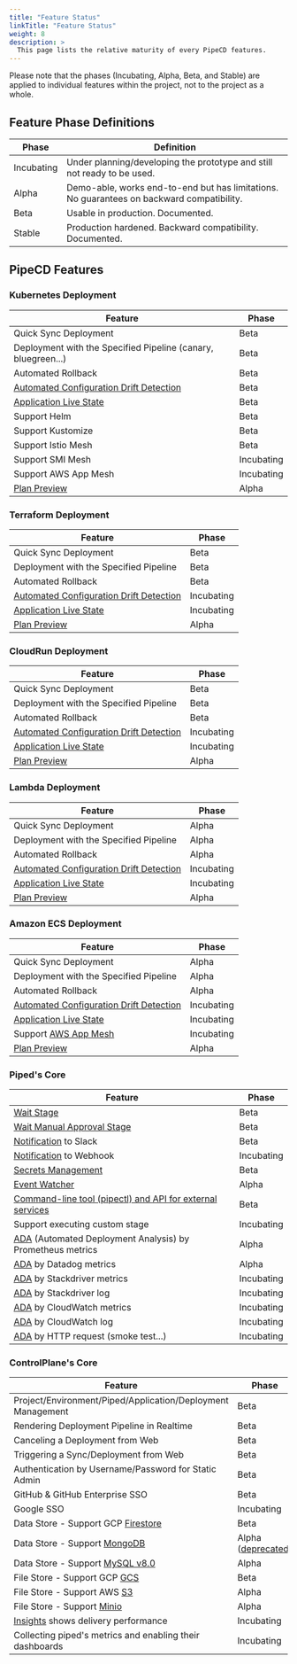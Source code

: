 ```yaml
---
title: "Feature Status"
linkTitle: "Feature Status"
weight: 8
description: >
  This page lists the relative maturity of every PipeCD features.
---
```


Please note that the phases (Incubating, Alpha, Beta, and Stable) are applied to individual features within the project, not to the project as a whole.

## Feature Phase Definitions

| Phase | Definition |
|-|-|
| Incubating | Under planning/developing the prototype and still not ready to be used. |
| Alpha | Demo-able, works end-to-end but has limitations. No guarantees on backward compatibility. |
| Beta | Usable in production. Documented. |
| Stable | Production hardened. Backward compatibility. Documented. |

## PipeCD Features

### Kubernetes Deployment

| Feature | Phase |
|-|-|
| Quick Sync Deployment | Beta |
| Deployment with the Specified Pipeline (canary, bluegreen...) | Beta |
| Automated Rollback | Beta |
| [Automated Configuration Drift Detection](/docs/user-guide/configuration-drift-detection/) | Beta |
| [Application Live State](/docs/user-guide/application-live-state/) | Beta |
| Support Helm | Beta |
| Support Kustomize | Beta |
| Support Istio Mesh | Beta |
| Support SMI Mesh | Incubating |
| Support AWS App Mesh | Incubating |
| [Plan Preview](/docs/user-guide/plan-preview) | Alpha |

### Terraform Deployment

| Feature | Phase |
|-|-|
| Quick Sync Deployment | Beta |
| Deployment with the Specified Pipeline | Beta |
| Automated Rollback | Beta |
| [Automated Configuration Drift Detection](/docs/user-guide/configuration-drift-detection/) | Incubating |
| [Application Live State](/docs/user-guide/application-live-state/) | Incubating |
| [Plan Preview](/docs/user-guide/plan-preview) | Alpha |

### CloudRun Deployment

| Feature | Phase |
|-|-|
| Quick Sync Deployment | Beta |
| Deployment with the Specified Pipeline | Beta |
| Automated Rollback | Beta |
| [Automated Configuration Drift Detection](/docs/user-guide/configuration-drift-detection/) | Incubating |
| [Application Live State](/docs/user-guide/application-live-state/) | Incubating |
| [Plan Preview](/docs/user-guide/plan-preview) | Alpha |

### Lambda Deployment

| Feature | Phase |
|-|-|
| Quick Sync Deployment | Alpha |
| Deployment with the Specified Pipeline | Alpha |
| Automated Rollback | Alpha |
| [Automated Configuration Drift Detection](/docs/user-guide/configuration-drift-detection/) | Incubating |
| [Application Live State](/docs/user-guide/application-live-state/) | Incubating |
| [Plan Preview](/docs/user-guide/plan-preview) | Alpha |

### Amazon ECS Deployment

| Feature | Phase |
|-|-|
| Quick Sync Deployment | Alpha |
| Deployment with the Specified Pipeline | Alpha |
| Automated Rollback | Alpha |
| [Automated Configuration Drift Detection](/docs/user-guide/configuration-drift-detection/) | Incubating |
| [Application Live State](/docs/user-guide/application-live-state/) | Incubating |
| Support [AWS App Mesh](https://aws.amazon.com/app-mesh/) | Incubating |
| [Plan Preview](/docs/user-guide/plan-preview) | Alpha |

### Piped's Core

| Feature | Phase |
|-|-|
| [Wait Stage](/docs/user-guide/adding-a-wait-stage/) | Beta |
| [Wait Manual Approval Stage](/docs/user-guide/adding-a-manual-approval/) | Beta |
| [Notification](/docs/operator-manual/piped/configuring-notifications/) to Slack | Beta |
| [Notification](/docs/operator-manual/piped/configuring-notifications/) to Webhook | Incubating |
| [Secrets Management](/docs/user-guide/secret-management/) | Beta |
| [Event Watcher](/docs/user-guide/event-watcher/) | Alpha |
| [Command-line tool (pipectl) and API for external services](/docs/user-guide/command-line-tool/) | Beta |
| Support executing custom stage | Incubating |
| [ADA](/docs/user-guide/automated-deployment-analysis/) (Automated Deployment Analysis) by Prometheus metrics | Alpha |
| [ADA](/docs/user-guide/automated-deployment-analysis/) by Datadog metrics | Alpha |
| [ADA](/docs/user-guide/automated-deployment-analysis/) by Stackdriver metrics | Incubating |
| [ADA](/docs/user-guide/automated-deployment-analysis/) by Stackdriver log | Incubating |
| [ADA](/docs/user-guide/automated-deployment-analysis/) by CloudWatch metrics | Incubating |
| [ADA](/docs/user-guide/automated-deployment-analysis/) by CloudWatch log | Incubating |
| [ADA](/docs/user-guide/automated-deployment-analysis/) by HTTP request (smoke test...) | Incubating |

### ControlPlane's Core

| Feature | Phase |
|-|-|
| Project/Environment/Piped/Application/Deployment Management | Beta |
| Rendering Deployment Pipeline in Realtime | Beta |
| Canceling a Deployment from Web | Beta |
| Triggering a Sync/Deployment from Web | Beta |
| Authentication by Username/Password for Static Admin | Beta |
| GitHub & GitHub Enterprise SSO | Beta |
| Google SSO | Incubating |
| Data Store - Support GCP [Firestore](https://cloud.google.com/firestore) | Beta |
| Data Store - Support [MongoDB](https://www.mongodb.com/) | Alpha ([deprecated](/blog/2021/04/01/migrate-control-plane-datastore-to-mysql/)) |
| Data Store - Support [MySQL v8.0](https://www.mysql.com/) | Alpha |
| File Store - Support GCP [GCS](https://cloud.google.com/storage) | Beta |
| File Store - Support AWS [S3](https://aws.amazon.com/s3/) | Alpha |
| File Store - Support [Minio](https://github.com/minio/minio) | Alpha |
| [Insights](/docs/user-guide/insights/) shows delivery performance | Incubating |
| Collecting piped's metrics and enabling their dashboards | Incubating |

